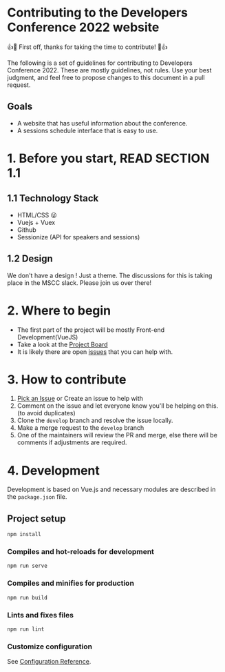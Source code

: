 # Contributing to the Developers Conference 2022 website

👍🎉 First off, thanks for taking the time to contribute! 🎉👍

The following is a set of guidelines for contributing to Developers Conference 2022. These are mostly guidelines, not rules. Use your best judgment, and feel free to propose changes to this document in a pull request.

## Goals

- A website that has useful information about the conference.
- A sessions schedule interface that is easy to use.

# 1. Before you start, READ SECTION 1.1

## 1.1 Technology Stack

- HTML/CSS 😜
- Vuejs + Vuex
- Github
- Sessionize (API for speakers and sessions)

## 1.2 Design

We don't have a design ! Just a theme. The discussions for this is taking place in the MSCC slack. Please join us over there!

# 2. Where to begin

- The first part of the project will be mostly Front-end Development(VueJS)
- Take a look at the [Project Board](https://github.com/mscraftsman/devcon2020virtual/projects/1)
- It is likely there are open [issues](https://github.com/mscraftsman/devcon2020virtual/issues) that you can help with.

# 3. How to contribute

1. [Pick an Issue](https://github.com/mscraftsman/devcon2022/issues) or Create an issue to help with
2. Comment on the issue and let everyone know you'll be helping on this. (to avoid duplicates)
3. Clone the `develop` branch and resolve the issue locally.
4. Make a merge request to the `develop` branch
5. One of the maintainers will review the PR and merge, else there will be comments if adjustments are required.

# 4. Development

Development is based on Vue.js and necessary modules are described in the `package.json` file.

## Project setup
```
npm install
```

### Compiles and hot-reloads for development
```
npm run serve
```

### Compiles and minifies for production
```
npm run build
```

### Lints and fixes files
```
npm run lint
```

### Customize configuration
See [Configuration Reference](https://cli.vuejs.org/config/).

